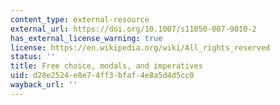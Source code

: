 ```yaml
---
content_type: external-resource
external_url: https://doi.org/10.1007/s11050-007-9010-2
has_external_license_warning: true
license: https://en.wikipedia.org/wiki/All_rights_reserved
status: ''
title: Free choice, modals, and imperatives
uid: d28e2524-e8e7-4ff3-bfaf-4e8a5d4d5cc0
wayback_url: ''
---
```

